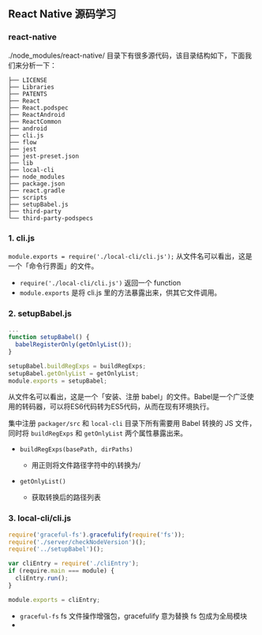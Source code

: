 ## React Native 源码学习

### react-native
./node_modules/react-native/ 目录下有很多源代码，该目录结构如下，下面我们来分析一下：
```
├── LICENSE
├── Libraries
├── PATENTS
├── React
├── React.podspec
├── ReactAndroid
├── ReactCommon
├── android
├── cli.js
├── flow
├── jest
├── jest-preset.json
├── lib
├── local-cli
├── node_modules
├── package.json
├── react.gradle
├── scripts
├── setupBabel.js
├── third-party
└── third-party-podspecs
```
### 1. cli.js
`module.exports = require('./local-cli/cli.js');`
从文件名可以看出，这是一个「命令行界面」的文件。
* `require('./local-cli/cli.js')` 返回一个 function
* `module.exports` 是将 cli.js 里的方法暴露出来，供其它文件调用。


### 2. setupBabel.js
```js
...
function setupBabel() {
  babelRegisterOnly(getOnlyList());
}

setupBabel.buildRegExps = buildRegExps;
setupBabel.getOnlyList = getOnlyList;
module.exports = setupBabel;
```
从文件名可以看出，这是一个「安装、注册 babel」的文件。Babel是一个广泛使用的转码器，可以将ES6代码转为ES5代码，从而在现有环境执行。

集中注册 `packager/src` 和 `local-cli` 目录下所有需要用 Babel 转换的 JS 文件，同时将 `buildRegExps` 和 `getOnlyList` 两个属性暴露出来。

* `buildRegExps(basePath, dirPaths)`
  * 用正则将文件路径字符中的\\转换为/

* `getOnlyList()`
  * 获取转换后的路径列表

### 3. local-cli/cli.js
```js
require('graceful-fs').gracefulify(require('fs'));
require('./server/checkNodeVersion')();
require('../setupBabel')();

var cliEntry = require('./cliEntry');
if (require.main === module) {
  cliEntry.run();
}

module.exports = cliEntry;
```
* `graceful-fs` fs 文件操作增强包，gracefulify 意为替换 fs 包成为全局模块
* 








